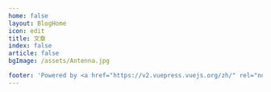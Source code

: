 ```yaml
---
home: false
layout: BlogHome
icon: edit
title: 文章
index: false
article: false
bgImage: /assets/Antenna.jpg

footer: 'Powered by <a href="https://v2.vuepress.vuejs.org/zh/" rel="noopener noreferrer" target="_blank">VuePress</a> & <a href="https://theme-hope.vuejs.press/zh/" rel="noopener noreferrer" target="_blank">Hope</a>'
---
```

